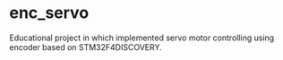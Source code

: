 # enc_servo
Educational project in which implemented servo motor controlling using encoder based on STM32F4DISCOVERY.
